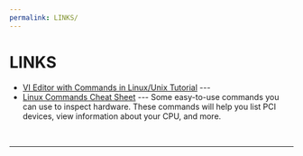 ```yaml
---
permalink: LINKS/
---
```


# LINKS

* [VI Editor with Commands in Linux/Unix Tutorial](https://www.guru99.com/the-vi-editor.html) ---
* [Linux Commands Cheat Sheet](https://www.geeksforgeeks.org/linux-commands-cheat-sheet/) --- 
Some easy-to-use commands you can use to inspect hardware. 
These commands will help you list PCI devices, view information about your CPU, and more.
<br>
<hr>
